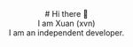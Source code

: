 <div align="center"># Hi there 👋</div>

<div align="center">I am Xuan (xvn)</div>
<div align="center">I am an independent developer.</div>


<!--
**nguyenthanhxuan/nguyenthanhxuan** is a ✨ _special_ ✨ repository because its `README.md` (this file) appears on your GitHub profile.

Here are some ideas to get you started:

- 🔭 I’m currently working on ...
- 🌱 I’m currently learning ...
- 👯 I’m looking to collaborate on ...
- 🤔 I’m looking for help with ...
- 💬 Ask me about ...
- 📫 How to reach me: ...
- 😄 Pronouns: ...
- ⚡ Fun fact: ...
-->
